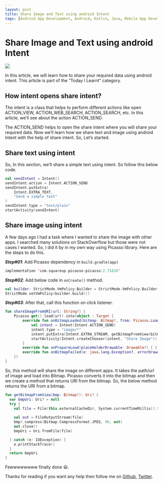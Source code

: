 ```yaml
---
layout: post
title: Share Image and Text using android Intent
tags: [Android App Development, Android, Kotlin, Java, Mobile App Development]
---
```


# Share Image and Text using android Intent
![](https://miro.medium.com/max/158/1*6-Or1AYLkeMeCBLE7xDDZA.jpeg)

In this article, we will learn how to share your required data using android intent. This article is part of the “Today I Learnt” category.

## How intent opens share intent?
The intent is a class that helps to perform different actions like open ACTION_VIEW, ACTION_WEB_SEARCH, ACTION_SEARCH, etc. In this article, we’ll see about the action ACTION_SEND.

The ACTION_SEND helps to open the share intent where you will share your required data. Now we’ll learn how we share text and image using android Intent with the help of share intent. So, Let’s started.

## Share text using intent
So, In this section, we’ll share a simple text using intent. So follow this below code.

````Kotlin 
val sendIntent = Intent()
sendIntent.action = Intent.ACTION_SEND
sendIntent.putExtra(
    Intent.EXTRA_TEXT,
    "Send a simple text"
)
sendIntent.type = "text/plain"
startActivity(sendIntent)

````

## Share image using intent

A few days ago I had a task where I wanted to share the image with other apps. I searched many solutions on StackOverflow but those were not cases I wanted. So, I did it by in my own way using Picasso library. Here are the steps to do this.

***Step#01***: Add Picasso dependency in `build.gradle(app)`

````Kotlin
implementation 'com.squareup.picasso:picasso:2.71828'
````


***Step#02***: Add below code in `onCreate()` method. 


````Kotlin
val builder: StrictMode.VmPolicy.Builder = StrictMode.VmPolicy.Builder()
StrictMode.setVmPolicy(builder.build())
````


***Step#03***: After that, call this function on click listener. 


````Kotlin
fun shareImageFromURI(url: String?) {
    Picasso.get().load(url).into(object : Target {
        override fun onBitmapLoaded(bitmap: Bitmap?, from: Picasso.LoadedFrom?) {
            val intent = Intent(Intent.ACTION_SEND)
            intent.type = "image/*"
            intent.putExtra(Intent.EXTRA_STREAM, getBitmapFromView(bitmap))
            startActivity(Intent.createChooser(intent, "Share Image"))
        }
        override fun onPrepareLoad(placeHolderDrawable: Drawable?) { }
        override fun onBitmapFailed(e: java.lang.Exception?, errorDrawable: Drawable?) { }
    })
}

````

So, this method will share the image on different apps. It takes the path/url of image and load into Bitmap. Picasso converts it into the bitmap and then we create a method that returns URI from the bitmap. So, the below method returns the URI from a bitmap.

````Kotlin
fun getBitmapFromView(bmp: Bitmap?): Uri? {
  var bmpUri: Uri? = null
  try {
    val file = File(this.externalCacheDir, System.currentTimeMillis().toString() + ".jpg")
    
    val out = FileOutputStream(file)
    bmp?.compress(Bitmap.CompressFormat.JPEG, 90, out)
    out.close()
    bmpUri = Uri.fromFile(file)

  } catch (e: IOException) {
    e.printStackTrace()
  }
  return bmpUri
}
````

Fewwwwwwww finally done 😃.

Thanks for reading if you want any help then follow me on [Github](https://github.com/AminullahTajMuhammad), [Twitter](https://twitter.com/tajaminullah).

